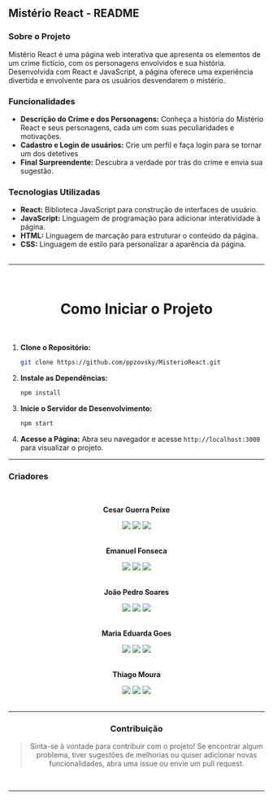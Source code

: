 ## Mistério React - README

### Sobre o Projeto

Mistério React é uma página web interativa que apresenta os elementos de um crime fictício, com os personagens envolvidos e sua história. Desenvolvida com React e JavaScript, a página oferece uma experiência divertida e envolvente para os usuários desvendarem o mistério.

### Funcionalidades

* **Descrição do Crime e dos Personagens:** Conheça a história do Mistério React e seus personagens, cada um com suas peculiaridades e motivações.
* **Cadastro e Login de usuários:** Crie um perfil e faça login para se tornar um dos detetives
* **Final Surpreendente:** Descubra a verdade por trás do crime e envia sua sugestão.

### Tecnologias Utilizadas

* **React:** Biblioteca JavaScript para construção de interfaces de usuário.
* **JavaScript:** Linguagem de programação para adicionar interatividade à página.
* **HTML:** Linguagem de marcação para estruturar o conteúdo da página.
* **CSS:** Linguagem de estilo para personalizar a aparência da página. 
<br><br>
----
<center>

<br>

# Como Iniciar o Projeto

<br> 
</center>

1. **Clone o Repositório:**
   ```bash
   git clone https://github.com/ppzovsky/MisterioReact.git
   ```

2. **Instale as Dependências:**
   ```bash
   npm install
   ```

3. **Inicie o Servidor de Desenvolvimento:**
   ```bash
   npm start
   ```

4. **Acesse a Página:**
   Abra seu navegador e acesse `http://localhost:3000` para visualizar o projeto.


---

### Criadores

<center><br>

**Cesar Guerra Peixe**
<div>
<a href="https://www.instagram.com/dali.cesar/)" target="_blank"><img loading="lazy" src="https://img.shields.io/badge/-Instagram-%23E4405F?style=for-the-badge&logo=instagram&logoColor=white" target="_blank"></a>
<a href = "mailto:contato@cesargpmuller@gmail.com"><img loading="lazy" src="https://img.shields.io/badge/Gmail-D14836?style=for-the-badge&logo=gmail&logoColor=white" target="_blank"></a>
<a href="https://www.linkedin.com/in/cesarguerrapeixe/" target="_blank"><img loading="lazy" src="https://img.shields.io/badge/-LinkedIn-%230077B5?style=for-the-badge&logo=linkedin&logoColor=white" target="_blank"></a>   
</div><br>

**Emanuel Fonseca**
<div>
<a href="#" target="_blank"><img loading="lazy" src="https://img.shields.io/badge/-Instagram-%23E4405F?style=for-the-badge&logo=instagram&logoColor=white" target="_blank"></a>
<a href = "#"><img loading="lazy" src="https://img.shields.io/badge/Gmail-D14836?style=for-the-badge&logo=gmail&logoColor=white" target="_blank"></a>
<a href="#" target="_blank"><img loading="lazy" src="https://img.shields.io/badge/-LinkedIn-%230077B5?style=for-the-badge&logo=linkedin&logoColor=white" target="_blank"></a>   
</div><br>

**João Pedro Soares**
<div>
<a href="https://www.instagram.com/ppzovsky/" target="_blank"><img loading="lazy" src="https://img.shields.io/badge/-Instagram-%23E4405F?style=for-the-badge&logo=instagram&logoColor=white" target="_blank"></a>
<a href = "mailto:contato@joaopedrosoaresdebrito@gmail.com"><img loading="lazy" src="https://img.shields.io/badge/Gmail-D14836?style=for-the-badge&logo=gmail&logoColor=white" target="_blank"></a>
<a href="https://www.linkedin.com/in/jo%C3%A3o-pedro-soares-164964236/" target="_blank"><img loading="lazy" src="https://img.shields.io/badge/-LinkedIn-%230077B5?style=for-the-badge&logo=linkedin&logoColor=white" target="_blank"></a>   
</div><br>


**Maria Eduarda Goes**
<div>
<a href="https://www.instagram.com/madugoees" target="_blank"><img loading="lazy" src="https://img.shields.io/badge/-Instagram-%23E4405F?style=for-the-badge&logo=instagram&logoColor=white" target="_blank"></a>
<a href = "mailto:contato@madugoes@gmail.com"><img loading="lazy" src="https://img.shields.io/badge/Gmail-D14836?style=for-the-badge&logo=gmail&logoColor=white" target="_blank"></a>
<a href="www.linkedin.com/in/maria-eduarda-goes-pelaggi" target="_blank"><img loading="lazy" src="https://img.shields.io/badge/-LinkedIn-%230077B5?style=for-the-badge&logo=linkedin&logoColor=white" target="_blank"></a>   
</div><br>


**Thiago Moura**
<div>
<a href="#" target="_blank"><img loading="lazy" src="https://img.shields.io/badge/-Instagram-%23E4405F?style=for-the-badge&logo=instagram&logoColor=white" target="_blank"></a>
<a href = "#"><img loading="lazy" src="https://img.shields.io/badge/Gmail-D14836?style=for-the-badge&logo=gmail&logoColor=white" target="_blank"></a>
<a href="#" target="_blank"><img loading="lazy" src="https://img.shields.io/badge/-LinkedIn-%230077B5?style=for-the-badge&logo=linkedin&logoColor=white" target="_blank"></a>   
</div><br>

---

### Contribuição

>Sinta-se à vontade para contribuir com o projeto! Se encontrar algum problema, tiver sugestões de melhorias ou quiser adicionar novas funcionalidades, abra uma issue ou envie um pull request.

<br>

---

